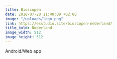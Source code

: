 ```yaml
---
title: Bioscopen
date: 2018-07-20 11:40:00 +02:00
image: "/uploads/logo.png"
link: https://esstudio.site/bioscopen-nederland/
title_bold: Nederland
image_width: 512
image_height: 512
---
```


Android/Web app